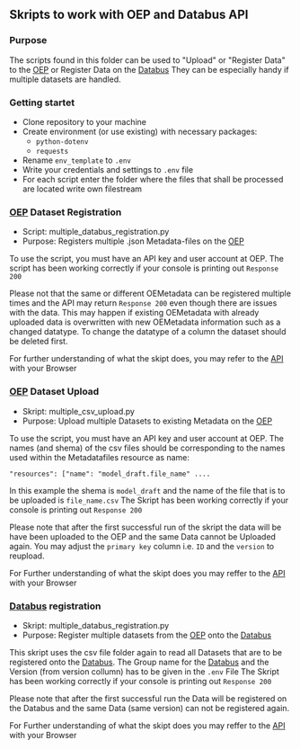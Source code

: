 ## Skripts to work with OEP and Databus API

### Purpose
The scripts found in this folder can be used to "Upload" or "Register Data" to the [OEP](https://openenergy-platform.org/)
or Register Data on the [Databus](https://energy.databus.dbpedia.org/)
They can be especially handy if multiple datasets are handled.

### Getting startet
- Clone repository to your machine
- Create environment (or use existing) with necessary packages:
  - `python-dotenv`
  - `requests`
- Rename `env_template` to `.env`
- Write your credentials and settings to `.env` file
- For each script enter the folder where the files that shall be processed are located
write own filestream

###  [OEP](https://openenergy-platform.org/) Dataset Registration
- Script: multiple_databus_registration.py
- Purpose: Registers multiple .json Metadata-files on the [OEP](https://openenergy-platform.org/)

To use the script, you must have an API key and user account at OEP.
The script has been working correctly if your console is printing out `Response 200`

Please not that the same or different OEMetadata can be registered multiple times and the API may return `Response 200` even though there are issues with the data. This may happen if existing OEMetadata with already uploaded data is overwritten with new OEMetadata information such as a changed datatype. To change the datatype of a column the dataset should be deleted first.

For further understanding of what the skipt does, you may refer to the [API](https://modex.rl-institut.de/create_table/) with your Browser

###  [OEP](https://openenergy-platform.org/) Dataset Upload
- Skript: multiple_csv_upload.py
- Purpose: Upload multiple Datasets to existing Metadata on the [OEP](https://openenergy-platform.org/)

To use the script, you must have an API key and user account at OEP. The names (and shema) of the csv files should be
corresponding to the names used within the Metadatafiles resource as name:

``
 "resources": ["name": "model_draft.file_name" ....
``

In this example the shema is `model_draft` and the name of the file that is to be uploaded is `file_name.csv`
The Skript has been working correctly if your console is printing out `Response 200`

Please note that after the first successful run of the skript the data will be have been uploaded to the OEP and the same Data cannot be Uploaded again. You may adjust the `primary key` column i.e. `ID` and the `version` to reupload.

For Further understanding of what the skipt does you may reffer to the [API](https://modex.rl-institut.de/upload/) with your Browser

### [Databus](https://energy.databus.dbpedia.org/) registration
- Skript: multiple_databus_registration.py
- Purpose: Register multiple datasets from the [OEP](https://openenergy-platform.org/) onto the [Databus](https://energy.databus.dbpedia.org/)

This skript uses the csv file folder again to read all Datasets that are to be registered onto the [Databus](https://energy.databus.dbpedia.org/).
The Group name for the [Databus](https://energy.databus.dbpedia.org/) and the Version (from version collumn) has to be given in the `.env` File
The Skript has been working correctly if your console is printing out `Response 200`

Please note that after the first successful run the Data will be registered on the Databus and the same Data (same version) can not be registered again.

For Further understanding of what the skipt does you may reffer to the [API](https://modex.rl-institut.de/databus/) with your Browser
